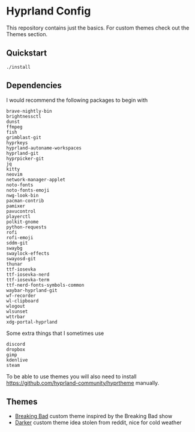 # Hyprland Config

This repository contains just the basics. For custom themes check out the
Themes section.

## Quickstart

```console
./install
```

## Dependencies

I would recommend the following packages to begin with

```text
brave-nightly-bin
brightnessctl
dunst
ffmpeg
fish
grimblast-git
hyprkeys
hyprland-autoname-workspaces
hyprland-git
hyprpicker-git
jq
kitty
neovim
network-manager-applet
noto-fonts
noto-fonts-emoji
nwg-look-bin
pacman-contrib
pamixer
pavucontrol
playerctl
polkit-gnome
python-requests
rofi
rofi-emoji
sddm-git
swaybg
swaylock-effects
swayosd-git
thunar
ttf-iosevka
ttf-iosevka-nerd
ttf-iosevka-term
ttf-nerd-fonts-symbols-common
waybar-hyprland-git
wf-recorder
wl-clipboard
wlogout
wlsunset
wttrbar
xdg-portal-hyprland
```

Some extra things that I sometimes use

```text
discord
dropbox
gimp
kdenlive
steam
```

To be able to use themes you will also need to install
<https://github.com/hyprland-community/hyprtheme> manually.

## Themes

* [Breaking Bad](https://github.com/alexjercan/breakingbad-hyprland-theme)
  custom theme inspired by the Breaking Bad show
* [Darker](https://github.com/alexjercan/darker-hyprland-theme) custom theme
  idea stolen from reddit, nice for cold weather
